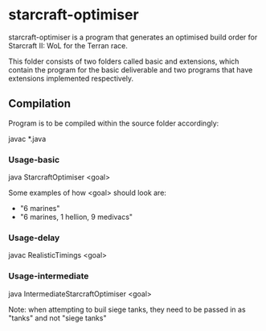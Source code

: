 # starcraft-optimiser

starcraft-optimiser is a program that generates an optimised build order for
    Starcraft II: WoL for the Terran race.

This folder consists of two folders called basic and extensions, which contain the program for 
the basic deliverable and two programs that have extensions implemented respectively.

## Compilation
Program is to be compiled within the source folder accordingly:

javac *.java

### Usage-basic

java StarcraftOptimiser \<goal\>

Some examples of how \<goal\> should look are:
- "6 marines"
- "6 marines, 1 hellion, 9 medivacs"

### Usage-delay

javac RealisticTimings \<goal\>

### Usage-intermediate

java IntermediateStarcraftOptimiser \<goal\>

Note: when attempting to buil siege tanks, they need to be passed in as "tanks" and not "siege tanks"
